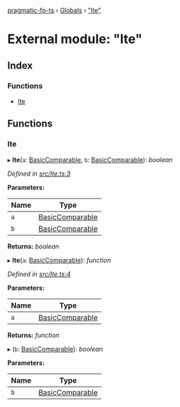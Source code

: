 [pragmatic-fp-ts](../README.md) › [Globals](../globals.md) › ["lte"](_lte_.md)

# External module: "lte"

## Index

### Functions

* [lte](_lte_.md#lte)

## Functions

###  lte

▸ **lte**(`a`: [BasicComparable](_types_.md#basiccomparable), `b`: [BasicComparable](_types_.md#basiccomparable)): *boolean*

*Defined in [src/lte.ts:3](https://github.com/hermann-p/pragmatic-fp-ts/blob/c9716de/src/lte.ts#L3)*

**Parameters:**

Name | Type |
------ | ------ |
`a` | [BasicComparable](_types_.md#basiccomparable) |
`b` | [BasicComparable](_types_.md#basiccomparable) |

**Returns:** *boolean*

▸ **lte**(`a`: [BasicComparable](_types_.md#basiccomparable)): *function*

*Defined in [src/lte.ts:4](https://github.com/hermann-p/pragmatic-fp-ts/blob/c9716de/src/lte.ts#L4)*

**Parameters:**

Name | Type |
------ | ------ |
`a` | [BasicComparable](_types_.md#basiccomparable) |

**Returns:** *function*

▸ (`b`: [BasicComparable](_types_.md#basiccomparable)): *boolean*

**Parameters:**

Name | Type |
------ | ------ |
`b` | [BasicComparable](_types_.md#basiccomparable) |
